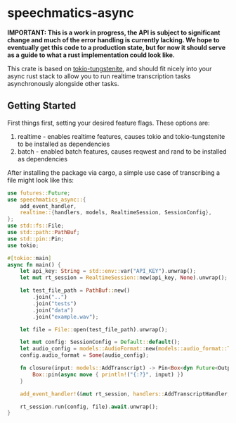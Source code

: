 # speechmatics-async

**IMPORTANT: This is a work in progress, the API is subject to significant change and much of the error handling is currently lacking. We hope to eventually get this code to a production state, but for now it should serve as a guide to what a rust implementation could look like.**

This crate is based on [tokio-tungstenite](https://docs.rs/tokio-tungstenite/latest/tokio_tungstenite/), and should fit nicely into your async rust stack to allow you to run realtime transcription tasks asynchronously alongside other tasks.

## Getting Started

First things first, setting your desired feature flags. These options are:

1. realtime - enables realtime features, causes tokio and tokio-tungstenite to be installed as dependencies
2. batch - enabled batch features, causes reqwest and rand to be installed as dependencies

After installing the package via cargo, a simple use case of transcribing a file might look like this:

```rs
use futures::Future;
use speechmatics_async::{
    add_event_handler,
    realtime::{handlers, models, RealtimeSession, SessionConfig},
};
use std::fs::File;
use std::path::PathBuf;
use std::pin::Pin;
use tokio;

#[tokio::main]
async fn main() {
    let api_key: String = std::env::var("API_KEY").unwrap();
    let mut rt_session = RealtimeSession::new(api_key, None).unwrap();

    let test_file_path = PathBuf::new()
        .join("..")
        .join("tests")
        .join("data")
        .join("example.wav");

    let file = File::open(test_file_path).unwrap();

    let mut config: SessionConfig = Default::default();
    let audio_config = models::AudioFormat::new(models::audio_format::Type::File);
    config.audio_format = Some(audio_config);

    fn closure(input: models::AddTranscript) -> Pin<Box<dyn Future<Output = ()>>> {
        Box::pin(async move { println!("{:?}", input) })
    }

    add_event_handler!(&mut rt_session, handlers::AddTranscriptHandler, closure);

    rt_session.run(config, file).await.unwrap();
}
```
